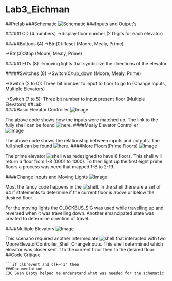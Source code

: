 Lab3_Eichman
============
##Prelab
###Schematic
![Schematic](https://raw.github.com/DanielEichman/Lab3_Eichman/master/Schematic.jpg)
###Inputs and Output’s

#####LCD (4 numbers)
->display floor number (2 Digits for each elevator)

#####Buttons (4)
->Btn(0):Reset (Moore, Mealy, Prime)

->Btn(3):Stop (Moore, Mealy, Prime)


#####LED’s (8)
->moving lights that symbolize the directions of the elevator 

#####Switches (8)
->Switch(0):up_down (Moore, Mealy, Prime)

->Switch (2 to 0): Three bit number to input to floor to go to (Change Inputs, Multiple Elevators)

->Switch (7 to 5): Three bit number to input present floor (Multiple Elevators) 
##Lab	
####Basic Elevator Controller
![Image](https://raw.github.com/DanielEichman/Lab3_Eichman/master/Basic_Moore.JPG)

The above code shows how the inputs were matched up. The link to the fully shell can be found ![here](https://github.com/DanielEichman/Lab3_Eichman/blob/master/MooreElevatorController_Shell.vhd).
####Mealy Elevator Controller	
![Image](https://raw.github.com/DanielEichman/Lab3_Eichman/master/Basic_Mealy.JPG)

The above code shows the relationship between inputs and outputs. The full shell can be found ![here](https://github.com/DanielEichman/Lab3_Eichman/blob/master/MealyElevatorController_Shell.vhd).
####More Floors(Prime Floors)
![Image](https://raw.github.com/DanielEichman/Lab3_Eichman/master/Prime_Elevator.JPG)

The prime elevator ![shell](https://github.com/DanielEichman/Lab3_Eichman/blob/master/MooreElevatorController_Shell_Prime.vhd) was redesigned to have 8 floors. This shell will return a floor from 1-8 (0001 to 1000). To then light up the first eight prime floors a process was need that mapped 1-8 to 2-19. 

####Change Inputs and Moving Lights
![Image](https://raw.github.com/DanielEichman/Lab3_Eichman/master/Change_Inputs.JPG)

Most the fancy code happens in the ![shell](https://github.com/DanielEichman/Lab3_Eichman/blob/master/MooreElevatorController_Shell_ChangeInputs.vhd). In the shell there are a set of 64 if statements to determine if the current floor is above or below the desired floor. 

For the moving lights the CLOCKBUS_SIG  was used while travelling up and reversed when it was travelling down. Another emancipated state was created to determine direction of travel. 

####Multiple Elevators
![Image](https://raw.github.com/DanielEichman/Lab3_Eichman/master/Two_Elavators.JPG)

This scenario required another intermediate ![shell](https://github.com/DanielEichman/Lab3_Eichman/blob/master/Two_Elavators.vhd) that interacted with two MooreElevatorController_Shell_ChangeInputs. This shell determined which elevator was closer sent it to the current floor then to the desired floor. 
##Code Critique 
```--clk'event and clk='1' is VHDL-speak for a rising edge
```if clk'event and clk='1' then
###Documentation
C3C Sean Bapty helped me understand what was needed for the schematic
